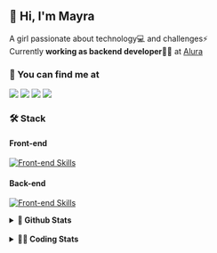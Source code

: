 ## 👋 Hi, I'm Mayra

A girl passionate about technology💻 and challenges⚡  
Currently **working as backend developer**👩‍💻 at [Alura](https://www.alura.com.br)   

### 💬 You can find me at

<a href="https://mayra.dev" target="_blank" rel="noopener"><img src="https://img.shields.io/badge/-mayra.dev-005FED?style=flat&logo=Google-chrome&logoColor=white"/></a>
<a href="https://linkedin.com/in/mayraamaral" target="_blank" rel="noopener"><img src="https://img.shields.io/badge/-/mayraamaral-0077B5?style=flat&logo=Linkedin&logoColor=white"/></a>
<a href="mailto:mayra@mayra.dev" target="_blank" rel="noopener"><img src="https://img.shields.io/badge/-mayra@mayra.dev-D14836?style=flat&logo=Gmail&logoColor=white"/></a>
<a href="" target="_blank" rel="noopener"><img src="https://img.shields.io/badge/-mayraamaral-7289DA?style=flat&logo=Discord&logoColor=white"/></a>

### 🛠️ Stack
#### Front-end

[![Front-end Skills](https://skillicons.dev/icons?i=react,next,angular,redux,styledcomponents,html,css,sass,js,ts,figma)](https://skillicons.dev)
#### Back-end

[![Front-end Skills](https://skillicons.dev/icons?i=java,spring,hibernate,aws,idea,postgres,mysql,git,linux,bash,nodejs,docker,kubernetes,jenkins)](https://skillicons.dev)


<details>
    <summary><strong>📌 Github Stats</strong></summary>
    <br />
    <div align="center">
        <table>
      <td><img height="160em" src="https://github-readme-stats.vercel.app/api?username=mayraamaral&show_icons=true&theme=algolia&hide_border=true&hide=stars&count_private=true" alt="Readme stats"></td>
      <td><img height="160em" src="https://github-readme-stats.vercel.app/api/top-langs/?username=mayraamaral&&layout=compact&&theme=algolia&hide_border=true&langs_count=6" alt="Language stats"></td>
       </table>
  </div> 
    

  <p align="center">
    <img src="https://github-readme-streak-stats.herokuapp.com?user=mayraamaral&theme=dark&hide_border=true&date_format=j%20M%5B%20Y%5D&locale=pt-br&background=050F2C&ring=0195DD&fire=23AA7D&currStreakLabel=23AA7D" alt="Streak stats">
  </p> 
</details>

<br />

<details>
  <summary><strong>👩‍💻 Coding Stats</strong></summary>
  <br />
  
  <!--START_SECTION:waka-->
![Code Time](http://img.shields.io/badge/Code%20Time-386%20hrs%2021%20mins-blue)

**🐱 My GitHub Data** 

> 📦 582.6 kB Used in GitHub's Storage 
 > 
> 🏆 364 Contributions in the Year 2024
 > 
> 🚫 Not Opted to Hire
 > 
> 📜 53 Public Repositories 
 > 
> 🔑 30 Private Repositories 
 > 
**I'm an Early 🐤** 

```text
🌞 Morning                467 commits         ███░░░░░░░░░░░░░░░░░░░░░░   11.20 % 
🌆 Daytime                2187 commits        █████████████░░░░░░░░░░░░   52.45 % 
🌃 Evening                1311 commits        ████████░░░░░░░░░░░░░░░░░   31.44 % 
🌙 Night                  205 commits         █░░░░░░░░░░░░░░░░░░░░░░░░   04.92 % 
```
📅 **I'm Most Productive on Thursday** 

```text
Monday                   721 commits         ████░░░░░░░░░░░░░░░░░░░░░   17.29 % 
Tuesday                  707 commits         ████░░░░░░░░░░░░░░░░░░░░░   16.95 % 
Wednesday                750 commits         ████░░░░░░░░░░░░░░░░░░░░░   17.99 % 
Thursday                 760 commits         █████░░░░░░░░░░░░░░░░░░░░   18.23 % 
Friday                   594 commits         ████░░░░░░░░░░░░░░░░░░░░░   14.24 % 
Saturday                 263 commits         ██░░░░░░░░░░░░░░░░░░░░░░░   06.31 % 
Sunday                   375 commits         ██░░░░░░░░░░░░░░░░░░░░░░░   08.99 % 
```


📊 **This Week I Spent My Time On** 

```text
🕑︎ Time Zone: America/Sao_Paulo

💬 Programming Languages: 
Java                     2 hrs 36 mins       ██████░░░░░░░░░░░░░░░░░░░   23.10 % 
CSS                      2 hrs 4 mins        █████░░░░░░░░░░░░░░░░░░░░   18.39 % 
Java Properties          1 hr 40 mins        ████░░░░░░░░░░░░░░░░░░░░░   14.82 % 
YAML                     1 hr 34 mins        ███░░░░░░░░░░░░░░░░░░░░░░   13.85 % 
Markdown                 1 hr 8 mins         ███░░░░░░░░░░░░░░░░░░░░░░   10.12 % 

🔥 Editors: 
Intellijidea             9 hrs 17 mins       █████████████████████░░░░   82.13 % 
VS Code                  2 hrs 1 min         ████░░░░░░░░░░░░░░░░░░░░░   17.87 % 

💻 Operating System: 
Linux                    11 hrs 18 mins      █████████████████████████   100.00 % 
```

**I Mostly Code in Java** 

```text
Java                     122 repos           ███████░░░░░░░░░░░░░░░░░░   26.75 % 
HTML                     114 repos           ██████░░░░░░░░░░░░░░░░░░░   25.00 % 
JavaScript               101 repos           ██████░░░░░░░░░░░░░░░░░░░   22.15 % 
TypeScript               97 repos            █████░░░░░░░░░░░░░░░░░░░░   21.27 % 
C#                       1 repo              ░░░░░░░░░░░░░░░░░░░░░░░░░   00.22 % 
```




 Last Updated on 28/05/2024 19:07:11 UTC
<!--END_SECTION:waka-->

</details>

